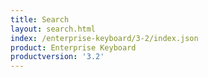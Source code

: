 ```yaml
---
title: Search
layout: search.html
index: /enterprise-keyboard/3-2/index.json
product: Enterprise Keyboard
productversion: '3.2'
---
```




